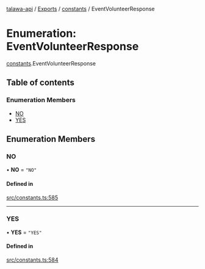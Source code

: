 [talawa-api](../README.md) / [Exports](../modules.md) / [constants](../modules/constants.md) / EventVolunteerResponse

# Enumeration: EventVolunteerResponse

[constants](../modules/constants.md).EventVolunteerResponse

## Table of contents

### Enumeration Members

- [NO](constants.EventVolunteerResponse.md#no)
- [YES](constants.EventVolunteerResponse.md#yes)

## Enumeration Members

### NO

• **NO** = ``"NO"``

#### Defined in

[src/constants.ts:585](https://github.com/PalisadoesFoundation/talawa-api/blob/362768f/src/constants.ts#L585)

___

### YES

• **YES** = ``"YES"``

#### Defined in

[src/constants.ts:584](https://github.com/PalisadoesFoundation/talawa-api/blob/362768f/src/constants.ts#L584)

